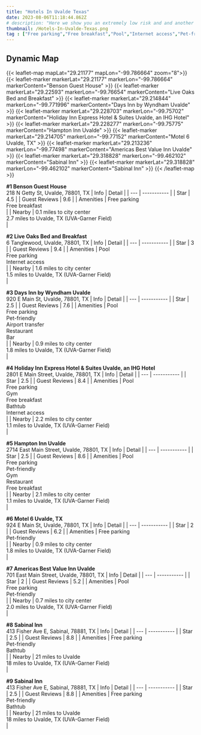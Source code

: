 ```yaml
---
title: "Hotels In Uvalde Texas"
date: 2023-08-06T11:18:44.862Z
# description: "Here we show you an extremely low risk and and another medium risk approach to earn passive income "
thumbnail: /Hotels-In-Uvalde-Texas.png
tag : ["Free parking","Free breakfast","Pool","Internet access","Pet-friendly","Airport transfer","Restaurant","Bar","Gym","Bathtub"]
---
```


## Dynamic Map
{{< leaflet-map  mapLat="29.21177" mapLon="-99.786664" zoom="8">}}
    {{< leaflet-marker markerLat="29.21177" markerLon="-99.786664" markerContent="Benson Guest House" >}}
    {{< leaflet-marker markerLat="29.22593" markerLon="-99.76654" markerContent="Live Oaks Bed and Breakfast" >}}
    {{< leaflet-marker markerLat="29.214844" markerLon="-99.771996" markerContent="Days Inn by Wyndham Uvalde" >}}
    {{< leaflet-marker markerLat="29.228703" markerLon="-99.75702" markerContent="Holiday Inn Express Hotel & Suites Uvalde, an IHG Hotel" >}}
    {{< leaflet-marker markerLat="29.228277" markerLon="-99.75775" markerContent="Hampton Inn Uvalde" >}}
    {{< leaflet-marker markerLat="29.214705" markerLon="-99.77152" markerContent="Motel 6 Uvalde, TX" >}}
    {{< leaflet-marker markerLat="29.213236" markerLon="-99.77498" markerContent="Americas Best Value Inn Uvalde" >}}
    {{< leaflet-marker markerLat="29.318828" markerLon="-99.462102" markerContent="Sabinal Inn" >}}
    {{< leaflet-marker markerLat="29.318828" markerLon="-99.462102" markerContent="Sabinal Inn" >}}
{{< /leaflet-map >}}


**#1 Benson Guest House**<br>218 N Getty St, Uvalde, 78801, TX
| Info | Detail |
| --- | ----------- |
| Star | 4.5 |
| Guest Reviews | 9.6 |
| Amenities | Free parking<br>Free breakfast<br> |
| Nearby | 0.1 miles to city center<br>2.7 miles to Uvalde, TX (UVA-Garner Field)<br> |

**#2 Live Oaks Bed and Breakfast**<br>6 Tanglewood, Uvalde, 78801, TX
| Info | Detail |
| --- | ----------- |
| Star | 3 |
| Guest Reviews | 9.4 |
| Amenities | Pool<br>Free parking<br>Internet access<br> |
| Nearby | 1.6 miles to city center<br>1.5 miles to Uvalde, TX (UVA-Garner Field)<br> |

**#3 Days Inn by Wyndham Uvalde**<br>920 E Main St, Uvalde, 78801, TX
| Info | Detail |
| --- | ----------- |
| Star | 2.5 |
| Guest Reviews | 7.6 |
| Amenities | Pool<br>Free parking<br>Pet-friendly<br>Airport transfer<br>Restaurant<br>Bar<br> |
| Nearby | 0.9 miles to city center<br>1.8 miles to Uvalde, TX (UVA-Garner Field)<br> |

**#4 Holiday Inn Express Hotel & Suites Uvalde, an IHG Hotel**<br>2801 E Main Street, Uvalde, 78801, TX
| Info | Detail |
| --- | ----------- |
| Star | 2.5 |
| Guest Reviews | 8.4 |
| Amenities | Pool<br>Free parking<br>Gym<br>Free breakfast<br>Bathtub<br>Internet access<br> |
| Nearby | 2.2 miles to city center<br>1.1 miles to Uvalde, TX (UVA-Garner Field)<br> |

**#5 Hampton Inn Uvalde**<br>2714 East Main Street, Uvalde, 78801, TX
| Info | Detail |
| --- | ----------- |
| Star | 2.5 |
| Guest Reviews | 8.6 |
| Amenities | Pool<br>Free parking<br>Pet-friendly<br>Gym<br>Restaurant<br>Free breakfast<br> |
| Nearby | 2.1 miles to city center<br>1.1 miles to Uvalde, TX (UVA-Garner Field)<br> |

**#6 Motel 6 Uvalde, TX**<br>924 E Main St, Uvalde, 78801, TX
| Info | Detail |
| --- | ----------- |
| Star | 2 |
| Guest Reviews | 6.2 |
| Amenities | Free parking<br>Pet-friendly<br> |
| Nearby | 0.9 miles to city center<br>1.8 miles to Uvalde, TX (UVA-Garner Field)<br> |

**#7 Americas Best Value Inn Uvalde**<br>701 East Main Street, Uvalde, 78801, TX
| Info | Detail |
| --- | ----------- |
| Star | 2 |
| Guest Reviews | 5.2 |
| Amenities | Pool<br>Free parking<br>Pet-friendly<br> |
| Nearby | 0.7 miles to city center<br>2.0 miles to Uvalde, TX (UVA-Garner Field)<br> |

**#8 Sabinal Inn**<br>413 Fisher Ave E, Sabinal, 78881, TX
| Info | Detail |
| --- | ----------- |
| Star | 2.5 |
| Guest Reviews | 8.8 |
| Amenities | Free parking<br>Pet-friendly<br>Bathtub<br> |
| Nearby | 21 miles to Uvalde<br>18 miles to Uvalde, TX (UVA-Garner Field)<br> |

**#9 Sabinal Inn**<br>413 Fisher Ave E, Sabinal, 78881, TX
| Info | Detail |
| --- | ----------- |
| Star | 2.5 |
| Guest Reviews | 8.8 |
| Amenities | Free parking<br>Pet-friendly<br>Bathtub<br> |
| Nearby | 21 miles to Uvalde<br>18 miles to Uvalde, TX (UVA-Garner Field)<br> |

